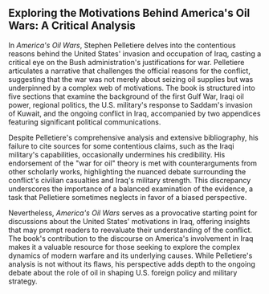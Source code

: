 
## Exploring the Motivations Behind America's Oil Wars: A Critical Analysis

In _America's Oil Wars_, Stephen Pelletiere delves into the contentious reasons behind the United States' invasion and occupation of Iraq, casting a critical eye on the Bush administration's justifications for war. Pelletiere articulates a narrative that challenges the official reasons for the conflict, suggesting that the war was not merely about seizing oil supplies but was underpinned by a complex web of motivations. The book is structured into five sections that examine the background of the first Gulf War, Iraqi oil power, regional politics, the U.S. military's response to Saddam's invasion of Kuwait, and the ongoing conflict in Iraq, accompanied by two appendices featuring significant political communications.

Despite Pelletiere's comprehensive analysis and extensive bibliography, his failure to cite sources for some contentious claims, such as the Iraqi military's capabilities, occasionally undermines his credibility. His endorsement of the "war for oil" theory is met with counterarguments from other scholarly works, highlighting the nuanced debate surrounding the conflict's civilian casualties and Iraq's military strength. This discrepancy underscores the importance of a balanced examination of the evidence, a task that Pelletiere sometimes neglects in favor of a biased perspective.

Nevertheless, _America's Oil Wars_ serves as a provocative starting point for discussions about the United States' motivations in Iraq, offering insights that may prompt readers to reevaluate their understanding of the conflict. The book's contribution to the discourse on America's involvement in Iraq makes it a valuable resource for those seeking to explore the complex dynamics of modern warfare and its underlying causes. While Pelletiere's analysis is not without its flaws, his perspective adds depth to the ongoing debate about the role of oil in shaping U.S. foreign policy and military strategy.